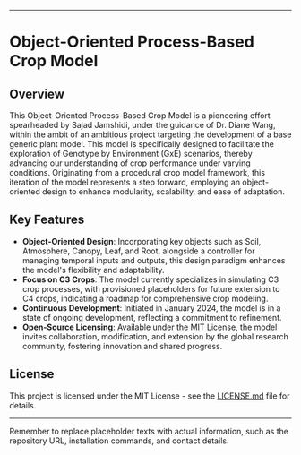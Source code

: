 
---

# Object-Oriented Process-Based Crop Model

## Overview

This Object-Oriented Process-Based Crop Model is a pioneering effort spearheaded by Sajad Jamshidi, under the guidance of Dr. Diane Wang, within the ambit of an ambitious project targeting the development of a base generic plant model. This model is specifically designed to facilitate the exploration of Genotype by Environment (GxE) scenarios, thereby advancing our understanding of crop performance under varying conditions. Originating from a procedural crop model framework, this iteration of the model represents a step forward, employing an object-oriented design to enhance modularity, scalability, and ease of adaptation.

## Key Features

- **Object-Oriented Design**: Incorporating key objects such as Soil, Atmosphere, Canopy, Leaf, and Root, alongside a controller for managing temporal inputs and outputs, this design paradigm enhances the model's flexibility and adaptability.
- **Focus on C3 Crops**: The model currently specializes in simulating C3 crop processes, with provisioned placeholders for future extension to C4 crops, indicating a roadmap for comprehensive crop modeling.
- **Continuous Development**: Initiated in January 2024, the model is in a state of ongoing development, reflecting a commitment to refinement.
- **Open-Source Licensing**: Available under the MIT License, the model invites collaboration, modification, and extension by the global research community, fostering innovation and shared progress.

## License

This project is licensed under the MIT License - see the [LICENSE.md](LICENSE) file for details.


---

Remember to replace placeholder texts with actual information, such as the repository URL, installation commands, and contact details.
